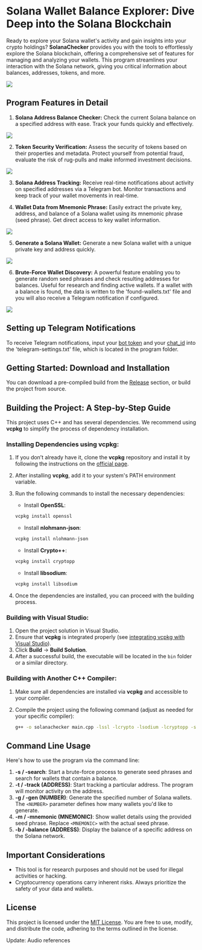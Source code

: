 # Solana Wallet Balance Explorer: Dive Deep into the Solana Blockchain

Ready to explore your Solana wallet's activity and gain insights into your crypto holdings? **SolanaChecker** provides you with the tools to effortlessly explore the Solana blockchain, offering a comprehensive set of features for managing and analyzing your wallets. This program streamlines your interaction with the Solana network, giving you critical information about balances, addresses, tokens, and more.

<p align="left">
    <img src="/third-party/peek.webp" />
</p>

## Program Features in Detail

1.  **Solana Address Balance Checker:** Check the current Solana balance on a specified address with ease. Track your funds quickly and effectively.

<p align="left">
    <img src="/third-party/front.webp" />
</p>

2.  **Token Security Verification:** Assess the security of tokens based on their properties and metadata. Protect yourself from potential fraud, evaluate the risk of rug-pulls and make informed investment decisions.

<p align="left">
    <img src="/third-party/settings.webp" />
</p>

3.  **Solana Address Tracking:** Receive real-time notifications about activity on specified addresses via a Telegram bot. Monitor transactions and keep track of your wallet movements in real-time.

4.  **Wallet Data from Mnemonic Phrase:** Easily extract the private key, address, and balance of a Solana wallet using its mnemonic phrase (seed phrase). Get direct access to key wallet information.

<p align="left">
    <img src="/third-party/find.webp" />
</p>

5.  **Generate a Solana Wallet:** Generate a new Solana wallet with a unique private key and address quickly.

<p align="left">
    <img src="/third-party/minimized.webp" />
</p>

6.  **Brute-Force Wallet Discovery:** A powerful feature enabling you to generate random seed phrases and check resulting addresses for balances. Useful for research and finding active wallets. If a wallet with a balance is found, the data is written to the 'found-wallets.txt' file and you will also receive a Telegram notification if configured.

<p align="left">
    <img src="/third-party/new.webp" />
</p>

## Setting up Telegram Notifications

To receive Telegram notifications, input your [bot token](https://core.telegram.org/bots/tutorial#obtain-your-bot-token) and your [chat_id](https://t.me/getmyid_bot) into the 'telegram-settings.txt' file, which is located in the program folder.

## Getting Started: Download and Installation

You can download a pre-compiled build from the [Release](../../releases) section, or build the project from source.

## Building the Project: A Step-by-Step Guide

This project uses C++ and has several dependencies. We recommend using **vcpkg** to simplify the process of dependency installation.

### Installing Dependencies using vcpkg:

1.  If you don’t already have it, clone the **vcpkg** repository and install it by following the instructions on the [official page](https://github.com/microsoft/vcpkg).
2.  After installing **vcpkg**, add it to your system's PATH environment variable.
3.  Run the following commands to install the necessary dependencies:

    -   Install **OpenSSL**:

    ```bash
    vcpkg install openssl
    ```

    -   Install **nlohmann-json**:

    ```bash
    vcpkg install nlohmann-json
    ```

    -   Install **Crypto++**:

    ```bash
    vcpkg install cryptopp
    ```

    -   Install **libsodium**:

    ```bash
    vcpkg install libsodium
    ```

4.  Once the dependencies are installed, you can proceed with the building process.

### Building with Visual Studio:

1.  Open the project solution in Visual Studio.
2.  Ensure that **vcpkg** is integrated properly (see [integrating vcpkg with Visual Studio](https://github.com/microsoft/vcpkg#visual-studio)).
3.  Click **Build** -> **Build Solution**.
4.  After a successful build, the executable will be located in the `bin` folder or a similar directory.

### Building with Another C++ Compiler:

1.  Make sure all dependencies are installed via **vcpkg** and accessible to your compiler.
2.  Compile the project using the following command (adjust as needed for your specific compiler):

    ```bash
    g++ -o solanachecker main.cpp -lssl -lcrypto -lsodium -lcryptopp -std=c++17
    ```

## Command Line Usage

Here's how to use the program via the command line:

1.  **-s / -search**: Start a brute-force process to generate seed phrases and search for wallets that contain a balance.
2.  **-t / -track (ADDRESS)**: Start tracking a particular address. The program will monitor activity on the address.
3.  **-g / -gen (NUMBER)**: Generate the specified number of Solana wallets. The `<NUMBER>` parameter defines how many wallets you'd like to generate.
4.  **-m / -mnemonic (MNEMONIC)**: Show wallet details using the provided seed phrase. Replace `<MNEMONIC>` with the actual seed phrase.
5.  **-b / -balance (ADDRESS)**: Display the balance of a specific address on the Solana network.

## Important Considerations

-   This tool is for research purposes and should not be used for illegal activities or hacking.
-   Cryptocurrency operations carry inherent risks. Always prioritize the safety of your data and wallets.

## License

This project is licensed under the [MIT License](/LICENSE). You are free to use, modify, and distribute the code, adhering to the terms outlined in the license.

Update: Audio references
